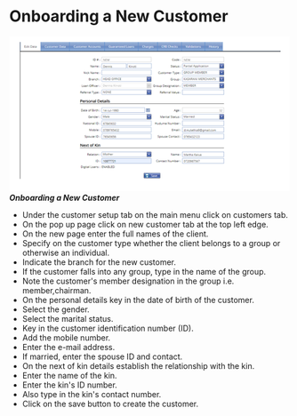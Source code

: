 # Onboarding a New Customer
![How to create a new customer on the MFI Expert system](./images/Onboarding_a_new_Customer.png "New Customer")\
***Onboarding a New Customer***

- Under the customer setup tab on the main menu click on customers tab.
- On the pop up page click on new customer tab at the top left edge. 
- On the new page enter the full names of the client. 
- Specify on the customer type whether the client belongs to a group or otherwise an individual.
- Indicate the branch for the new customer.
- If the customer falls into any group, type in the name of the group. 
- Note the customer's member designation in the group i.e. member,chairman.
- On the personal details key in the date of birth of the customer.
- Select the gender.
- Select the marital status.
- Key in the customer identification number (ID).
- Add the mobile number. 
- Enter the e-mail address. 
- If married, enter the spouse ID and contact.
- On the next of kin details establish the relationship with the kin.
- Enter the name of the kin.
- Enter the kin's ID number.
- Also type in the kin's contact number.
- Click on the save button to create the customer.